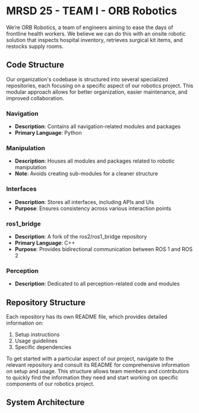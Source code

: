 # MRSD 25 - TEAM I - ORB Robotics
We’re ORB Robotics, a team of engineers aiming to ease the days of frontline health workers. We believe we can do this with an onsite robotic solution that inspects hospital inventory, retrieves surgical kit items, and restocks supply rooms.

## Code Structure
Our organization's codebase is structured into several specialized repositories, each focusing on a specific aspect of our robotics project. This modular approach allows for better organization, easier maintenance, and improved collaboration.

### Navigation
- **Description**: Contains all navigation-related modules and packages
- **Primary Language**: Python

### Manipulation
- **Description**: Houses all modules and packages related to robotic manipulation
- **Note**: Avoids creating sub-modules for a cleaner structure

### Interfaces
- **Description**: Stores all interfaces, including APIs and UIs
- **Purpose**: Ensures consistency across various interaction points

### ros1_bridge
- **Description**: A fork of the ros2/ros1_bridge repository
- **Primary Language**: C++
- **Purpose**: Provides bidirectional communication between ROS 1 and ROS 2

### Perception
- **Description**: Dedicated to all perception-related code and modules

## Repository Structure

Each repository has its own README file, which provides detailed information on:

1. Setup instructions
2. Usage guidelines
3. Specific dependencies

To get started with a particular aspect of our project, navigate to the relevant repository and consult its README for comprehensive information on setup and usage. This structure allows team members and contributors to quickly find the information they need and start working on specific components of our robotics project.

## System Architecture
